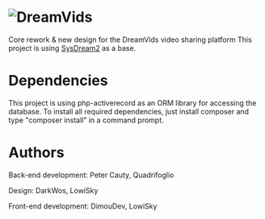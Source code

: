 ![DreamVids](/assets/img/blue_logo.png "DreamVids - 2.0")
========

Core rework & new design for the DreamVids video sharing platform
This project is using [SysDream2](https://github.com/Quadrifoglio/SysDream-2) as a base.


Dependencies
========
This project is using php-activerecord as an ORM library for accessing the database.
To install all required dependencies, just install composer and type "composer install" in a command prompt.


Authors
========
Back-end development: Peter Cauty, Quadrifoglio

Design: DarkWos, LowiSky

Front-end development: DimouDev, LowiSky

